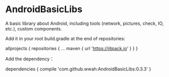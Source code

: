 # AndroidBasicLibs

A basic library about Android, including tools (network, pictures, check, IO, etc.), custom components.

Add it in your root build.gradle at the end of repositories:

  allprojects {
  	repositories {
		...
		maven { 
			url 'https://jitpack.io' 
		}
	}
}
  
  Add the dependency：
  
  dependencies {
       compile 'com.github.wwah:AndroidBasicLibs:0.3.3'
  }
